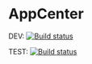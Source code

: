 # AppCenter

DEV: [![Build status](https://build.appcenter.ms/v0.1/apps/8f38b468-b21d-470b-aebe-a6c6b66f62f2/branches/dev/badge)](https://appcenter.ms)

TEST: [![Build status](https://build.appcenter.ms/v0.1/apps/8f38b468-b21d-470b-aebe-a6c6b66f62f2/branches/test/badge)](https://appcenter.ms)
